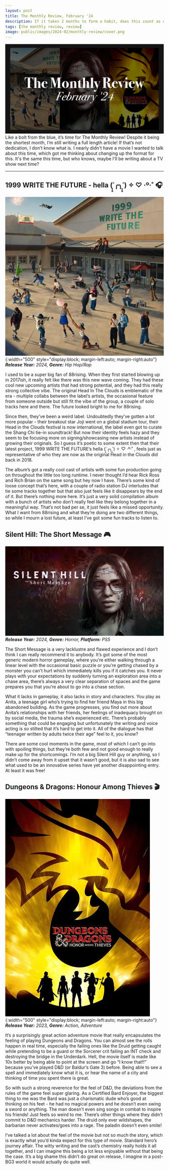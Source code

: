 ```yaml
---
layout: post
title: The Monthly Review, February '24
description: If it takes 2 months to form a habit, does this count as one now?
tags: [the monthly review, review]
image: public/images/2024-02/monthly-review/cover.png
---
```


![](/public/images/2024-02/monthly-review/cover.png)
Like a bolt from the blue, it’s time for The Monthly Review! Despite it being the shortest month, I’m still writing a full length article! If that’s not dedication, I don’t know what is. I nearly didn't have a movie I wanted to talk about this time, which got me thinking about changing up the format for this. It's the same this time, but who knows, maybe I'll be writing about a TV show next time?

<hr/>

## 1999 WRITE THE FUTURE - hella (˃̣̣̥╭╮˂̣̣̥) ✧ ♡ ‧º·˚ 🎧

![1999 WRITE THE FUTURE - hella (˃̣̣̥╭╮˂̣̣̥) ✧ ♡ ‧º·˚](/public/images/2024-02/monthly-review/hella.jpg){:width="500" style="display:block; margin-left:auto; margin-right:auto"}
_**Release Year:** 2024, **Genre:** Hip Hop/Rap_

I used to be a super big fan of 88rising. When they first started blowing up in 2017ish, it really felt like there was this new wave coming. They had these cool new upcoming artists that had strong potential, and they had this really strong collective vibe. The original Head In The Clouds is emblematic of the era - multiple collabs between the label’s artists, the occasional feature from someone outside but still fit the vibe of the group, a couple of solo tracks here and there. The future looked bright to me for 88rising.

Since then, they’ve been a weird label. Undoubtedly they’ve gotten a lot more popular - their breakout star Joji went on a global stadium tour, their Head in the Clouds festival is now international, the label even got to curate the Shang Chi tie-in soundtrack! But now their identity feels hazy and they seem to be focusing more on signing/showcasing new artists instead of growing their originals. So I guess it’s poetic to some extent then that their latest project, 1999 WRITE THE FUTURE’s hella (˃̣̣̥╭╮˂̣̣̥) ✧ ♡ ‧º·˚ , feels just as representative of who they are now as the original Head in the Clouds did back in 2018. 

The album’s got a really cool cast of artists with some fun production going on throughout the little too long runtime. I never thought I’d hear Rick Ross and Rich Brian on the same song but hey now I have. There’s some kind of loose concept that’s here, with a couple of radio station DJ interludes that tie some tracks together but that also just feels like it disappears by the end of it. But there’s nothing more here. It’s just a very solid compilation album with a bunch of artists who don’t really feel like they belong together in a meaningful way. That’s not bad per se, it just feels like a missed opportunity. What I want from 88rising and what they’re doing are two different things, so while I mourn a lost future, at least I’ve got some fun tracks to listen to.

## Silent Hill: The Short Message 🎮

![Silent Hill: The Short Message](/public/images/2024-02/monthly-review/shortmessage.png)
_**Release Year:** 2024, **Genre:** Horror, **Platform:** PS5_

The Short Message is a very lacklustre and flawed experience and I don’t think I can really recommend it to anybody. It’s got some of the most generic modern horror gameplay, where you’re either walking through a linear level with the occasional basic puzzle or you’re getting chased by a monster you can’t hurt which immediately kills you if it catches you. It never plays with your expectations by suddenly turning an exploration area into a chase area, there’s always a very clear separation of spaces and the game prepares you that you’re about to go into a chase section.

What it lacks in gameplay, it also lacks in story and characters. You play as Anita, a teenage girl who’s trying to find her friend Maya in this big abandoned building. As the game progresses, you find out more about Anita’s relationships with her friends, her feelings of inadequacy brought on by social media, the trauma she’s experienced etc. There’s probably something that could be engaging but unfortunately the writing and voice acting is so stilted that it’s hard to get into it. All of the dialogue has that “teenager written by adults twice their age” feel to it, you know? 

There are some cool moments in the game, most of which I can’t go into with spoiling things, but they’re both few and not good enough to really make up for the shortcomings.  I’m not a big Silent Hill guy or anything, so I didn’t come away from it upset that it wasn’t good, but it is also sad to see what used to be an innovative series have yet another disappointing entry. At least it was free!

## Dungeons & Dragons: Honour Among Thieves 🎬

![The Iron Claw](/public/images/2024-02/monthly-review/dungeons.jpeg){:width="500" style="display:block; margin-left:auto; margin-right:auto"}
_**Release Year:** 2023, **Genre:** Action, Adventure_

It’s a surprisingly great action adventure movie that really encapsulates the feeling of playing Dungeons and Dragons. You can almost see the rolls happen in real time, especially the failing ones like the Druid getting caught while pretending to be a guard or the Sorcerer crit failing an INT check and destroying the bridge in the Underdark. Hell, the movie itself is made like 10x better by being able to point at the screen and go “I know that!!” because you’ve played D&D (or Baldur’s Gate 3) before. Being able to see a spell and immediately know what it is, or hear the name of a city and thinking of time you spent there is great. 

So with such a strong reverence for the feel of D&D, the deviations from the rules of the game feel super glaring. As a Certified Bard Enjoyer, the biggest thing to me was the Bard was just a charismatic dude who’s good at thinking on his feet - he had no magical powers and he doesn’t even swing a sword or anything. The man doesn’t even sing songs in combat to inspire his friends! Just feels so weird to me. There’s other things where they didn’t commit to D&D mechanics harder. The druid only ever wildshapes, the barbarian never activates/goes into a rage. The paladin doesn’t even smite! 

I’ve talked a lot about the feel of the movie but not so much the story, which is exactly what you’d kinda expect for this type of movie. Standard hero’s journey affair. The witty writing and the cast’s chemistry really holds it all together, and I can imagine this being a lot less enjoyable without that being the case. It’s a big shame this didn’t do great on release, I imagine in a post-BG3 world it would actually do quite well. 
